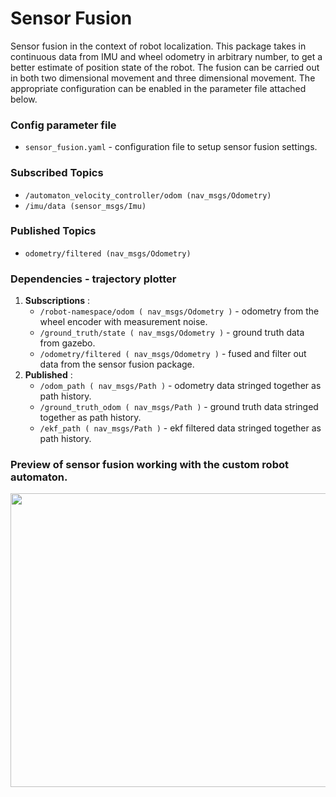 # Sensor Fusion
Sensor fusion in the context of robot localization. This package takes in continuous data from IMU and wheel odometry in arbitrary number, to get a better estimate of position state of the robot. The fusion can be carried out in both two dimensional movement and three dimensional movement. The appropriate configuration can be enabled in the parameter file attached below.  

### Config parameter file
- `sensor_fusion.yaml` - configuration file to setup sensor fusion settings. 
### Subscribed Topics
- `/automaton_velocity_controller/odom (nav_msgs/Odometry)`
- `/imu/data (sensor_msgs/Imu)`
### Published Topics
- `odometry/filtered (nav_msgs/Odometry)`
### Dependencies - trajectory plotter
1. <b>Subscriptions</b> :
    - `/robot-namespace/odom ( nav_msgs/Odometry )` - odometry from the wheel encoder with measurement noise. 
    - `/ground_truth/state ( nav_msgs/Odometry )` - ground truth data from gazebo.
    - `/odometry/filtered ( nav_msgs/Odometry )` - fused and filter out data from the sensor fusion package. 
2. <b>Published</b> :
    - `/odom_path ( nav_msgs/Path )` - odometry data stringed together as path history.
    - `/ground_truth_odom ( nav_msgs/Path )` - ground truth data stringed together as path history.
    - `/ekf_path ( nav_msgs/Path )` - ekf filtered data stringed together as path history.

### Preview of sensor fusion working with the custom robot automaton.
<img height="470" width="700" src="resources/anim.gif">
